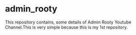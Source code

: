 # admin_rooty
This repository contains, some details of Admin Rooty Youtube Channel.This is very simple because this is my 1st repository.
